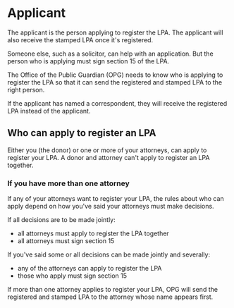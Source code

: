 # Applicant

The applicant is the person applying to register the LPA. The applicant will also receive the stamped LPA once it's registered.

Someone else, such as a solicitor, can help with an application. But the person who is applying must sign section 15 of the LPA.

The Office of the Public Guardian (OPG) needs to know who is applying to register the LPA so that it can send the registered and stamped LPA to the right person.

If the applicant has named a correspondent, they will receive the registered LPA instead of the applicant.

## Who can apply to register an LPA
Either you (the donor) or one or more of your attorneys, can apply to register your LPA. A donor and attorney can't apply to register an LPA together.

### If you have more than one attorney
If any of your attorneys want to register your LPA, the rules about who can apply depend on how you've said your attorneys must make decisions.

If all decisions are to be made jointly:

* all attorneys must apply to register the LPA together
* all attorneys must sign section 15

If you've said some or all decisions can be made jointly and severally:

* any of the attorneys can apply to register the LPA
* those who apply must sign section 15

If more than one attorney applies to register your LPA, OPG will send the registered and stamped LPA to the attorney whose name appears first.
